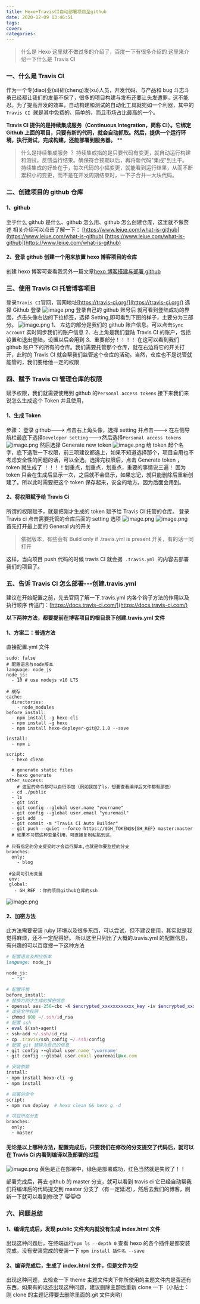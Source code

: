 ```yaml
---
title: Hexo+TravisCI自动部署项目至github
date: 2020-12-09 13:46:51
tags:
cover:
categories:
---
```

> 什么是 Hexo 这里就不做过多的介绍了，百度一下有很多介绍的
> 这里来介绍一下什么是 Travis CI

### 一、什么是 Travis CI

作为一个专(diao)业(si)研(cheng)发(xu)人员，开发代码、与产品和 bug 斗志斗勇已经都让我们的发量不保了，很多的项目构建与发布还要让头发遭罪，这不能忍。为了提高开发的效率，自动构建和测试的自动化工具就宛如一个利器，其中的`Travis CI`  就是其中免费的、简单的、而且市场占比最高的一个。

**Travis CI 提供的是持续集成服务（Continuous Integration，简称 CI）。它绑定 Github 上面的项目，只要有新的代码，就会自动抓取。然后，提供一个运行环境，执行测试，完成构建，还能部署到服务器。**
\*\*

> 什么是持续集成服务 ？
> 持续集成指的是只要代码有变更，就自动运行构建和测试，反馈运行结果。确保符合预期以后，再将新代码"集成"到主干。
> 持续集成的好处在于，每次代码的小幅变更，就能看到运行结果，从而不断累积小的变更，而不是在开发周期结束时，一下子合并一大块代码。

### 二、创建项目的 github 仓库

#### 1、github

至于什么 github 是什么、github 怎么用、github 怎么创建仓库，这里就不做赘述
相关介绍可以点击了解一下：
[https://www.leiue.com/what-is-github](https://www.leiue.com/what-is-github)
[https://www.leiue.com/what-is-github](https://www.leiue.com/what-is-github)

#### 2、登录 github 创建一个用来放置 hexo 博客项目的仓库

创建 hexo 博客可查看我另外一篇文章[hexo 博客搭建与部署 github](https://www.yuque.com/jijiangyongyoubakuaifujilm/kb/al1tyx)

### 三、使用 Travis CI 托管博客项目

登录`Travis CI`官网，官网地址[https://travis-ci.org/](https://travis-ci.org/) 选择 Github 登录
![image.png](https://cdn.nlark.com/yuque/0/2020/png/2401896/1598517318983-7261f671-9820-4ddb-8fd3-ab128bb7fa12.png#align=left&display=inline&height=529&margin=%5Bobject%20Object%5D&name=image.png&originHeight=529&originWidth=1130&size=62588&status=done&style=none&width=1130)
登录自己的 github 账号后 就可看到登陆成功的界面，点击头像右边的下拉标签，选择 Setting,即可看到下图的样子，主要分为三部分。
![image.png](https://cdn.nlark.com/yuque/0/2020/png/2401896/1598517445333-6810df05-c003-444c-813f-1b724f566443.png#align=left&display=inline&height=762&margin=%5Bobject%20Object%5D&name=image.png&originHeight=762&originWidth=1097&size=120720&status=done&style=none&width=1097)
1、 左边的部分是我们的 github 账户信息。可以点击`Sync account` 实时同步我们的账户信息
2、右上角是我们登陆 Travis CI 的账户，包括设置和退出登陆，设置以后会用到
3、重要部分！！！！
在这可以看到我们 github 账户下的所有的仓库。我们需要托管那个仓库，就在右边将它的开关打开，此时的 Travis CI 就会帮我们监管这个仓库的活动。当然，仓库也不是说管就能管的，我们要给他一定的权限

### 四、赋予 Travis CI 管理仓库的权限

赋予权限，我们就需要使用到 github 的`Personal access tokens` 接下来我们来说怎么生成这个 Token 并且使用，

#### 1、生成 Token

步骤：
登录 github---> 点击右上角头像，选择 setting 并点击--->
在左侧导航栏最底下选择`Developer setting`--->然后选择`Personal access tokens`
![image.png](https://cdn.nlark.com/yuque/0/2020/png/2401896/1598518197562-1f67e48c-0483-4b0d-9c39-f8cfffe62f34.png#align=left&display=inline&height=252&margin=%5Bobject%20Object%5D&name=image.png&originHeight=252&originWidth=1041&size=43472&status=done&style=none&width=1041)
然后选择 Generate new token
![image.png](https://cdn.nlark.com/yuque/0/2020/png/2401896/1598518325096-c117920a-bdff-4075-95d0-30e4ecc2cf9c.png#align=left&display=inline&height=605&margin=%5Bobject%20Object%5D&name=image.png&originHeight=605&originWidth=1066&size=90394&status=done&style=none&width=1066)
给 token 起个名字，底下选取一下权限，前三项建议都选上，如果不知道选择那个，项目自用也不考虑安全性的问题的话，可以全选。选择完权限后，点击 Generate token ，token 就生成了
！！！！划重点，划重点，划重点，重要的事情说三遍！
因为 token 只会在生成后显示一次，之后就不会显示，如果忘记，就只能删除后重新创建了。所以此时需要把这个 token 保存起来，安全的地方。因为后面会用到。

#### 2、将权限赋予给 Travis Ci

所谓的权限赋予，就是把刚才生成的 token 赋予给 Travis CI 托管的仓库。
登录 Travis ci 点击需要托管的仓库后面的 setting 选项
![image.png](https://cdn.nlark.com/yuque/0/2020/png/2401896/1598518780158-b3f0e7f5-4115-487b-920d-b6cac119b354.png#align=left&display=inline&height=59&margin=%5Bobject%20Object%5D&name=image.png&originHeight=59&originWidth=698&size=5505&status=done&style=none&width=698)
![image.png](https://cdn.nlark.com/yuque/0/2020/png/2401896/1598518846941-bab61896-e0de-40db-bf9f-1760c034e526.png#align=left&display=inline&height=676&margin=%5Bobject%20Object%5D&name=image.png&originHeight=676&originWidth=1121&size=79574&status=done&style=none&width=1121)
首先打开最上面的 General 内的开关

> 依据版本，有些会有 Build only if .travis.yml is present 开关，有的话一同打开

这样，当向项目 push 代码的时候 travis CI 就会据  `.travis.yml`  的内容去部署我们的项目了。

### 五、告诉 Travis CI 怎么部署---创建.travis.yml

建议在开始配置之前，先去官网了解一下.travis.yml 内各个钩子方法的作用以及执行顺序
传送门：[https://docs.travis-ci.com/](https://docs.travis-ci.com/)

**以下两种方法，都要提前在博客项目的根目录下创建.travis.yml 文件**

#### 1、方案二：普通方法

直接配置.yml 文件

```
sudo: false
# 配置语言与node版本
language: node_js
node_js:
  - 10 # use nodejs v10 LTS

# 缓存
cache:
  directories:
    - node_modules
before_install:
  - npm install -g hexo-cli
  - npm install -g hexo
  - npm install hexo-deployer-git@2.1.0 --save

install:
  - npm i

script:
  - hexo clean

  # generate static files
  - hexo generate
after_success:
	# 这里的命令都可以自行添加（例如我加了ls，想要查看编译后文件都有那些）
  - cd ./public
  - ls
  - git init
  - git config --global user.name "yourname"
  - git config --global user.email "youremail"
  - git add  .
  - git commit -m "Travis CI Auto Builder"
  - git push --quiet --force https://$GH_TOKEN@${GH_REF} master:master
  # 如果不习惯这种变量引用，可直接复制粘贴到这，

# 只有指定的分支提交时才会运行脚本,也就是你要监控的分支
branches:
  only:
    - blog

 #全局可引用变量
 env:
 global:
   - GH_REF ：你的项目github仓库的ssh
```

![image.png](https://cdn.nlark.com/yuque/0/2020/png/2401896/1598600138240-ae7cf4c6-6b3f-4b3e-ad09-209632c9dac1.png#align=left&display=inline&height=248&margin=%5Bobject%20Object%5D&name=image.png&originHeight=248&originWidth=355&size=21803&status=done&style=none&width=355)

#### 2、加密方法

此方法需要安装 ruby 环境以及很多东西，可以尝试，但不建议使用，其实就是我觉得麻烦，还不一定配得好。
所以这里只列出了大概的.travis.yml 的配置信息，有兴趣的可以百度搜一下这种方法

```ruby
# 配置语言及相应版本
language: node_js

node_js:
  - "4"

# 配置环境
before_install:
# 替换为刚才生成的解密信息
- openssl aes-256-cbc -K $encrypted_xxxxxxxxxxxx_key -iv $encrypted_xxxxxxxxxxxx_iv -in .travis/id_rsa.enc -out ~/.ssh/id_rsa -d
# 改变文件权限
- chmod 600 ~/.ssh/id_rsa
# 配置 ssh
- eval $(ssh-agent)
- ssh-add ~/.ssh/id_rsa
- cp .travis/ssh_config ~/.ssh/config
# 配置 git 替换为自己的信息
- git config --global user.name 'yuorname'
- git config --global user.email youremail@xx.com

# 安装依赖
install:
- npm install hexo-cli -g
- npm install

# 部署的命令
script:
- npm run deploy  # hexo clean && hexo g -d

# 项目所在分支
branches:
  only:
  - master
```

#### 无论是以上哪种方法，配置完成后，只要我们在修改的分支提交了代码后，就可以在 Travis Ci 内看到编译以及部署的过程

![image.png](https://cdn.nlark.com/yuque/0/2020/png/2401896/1598600662273-33958ad7-644d-41ab-91fe-b3cd03108ad8.png#align=left&display=inline&height=570&margin=%5Bobject%20Object%5D&name=image.png&originHeight=570&originWidth=1426&size=81088&status=done&style=none&width=1426)
黄色是正在部署中，绿色是部署成功，红色当然就是失败了！！

部署完成后，再去 github 的 master 分支，就可以看到 travis ci 它已经自动帮我们将编译后的代码提交到 master 分支了（有一定延迟），然后去我们的博客，刷新一下就可以看到修改了 😸😺😊

### 六、问题总结

#### 1、编译完成后，发现 public 文件夹内就没有生成 index.html 文件

出现这种问题后，在终端运行`npm ls --depth 0` 查看 hexo 的各个插件是都安装完成，没有安装完成的安装一下 `npm install 插件名 --save`

#### 2、编译完成后，生成了 index.html 文件，但是文件为空

出现这种问题，去检查一下 theme 主题文件夹下你所使用的主题文件内是否还有东西，如果有的话还出现这种问题，建议删除主题后重新 clone 一下（小贴士：刚 clone 的主题记得要去删除里面的.git 文件夹哟）
